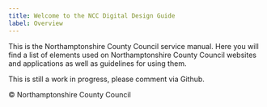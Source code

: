 ```yaml
---
title: Welcome to the NCC Digital Design Guide
label: Overview
---
```


This is the Northamptonshire County Council service manual. Here you will find a list of elements used on Northamptonshire County Council websites and applications as well as guidelines for using them.

This is still a work in progress, please comment via Github.

&copy; Northamptonshire County Council